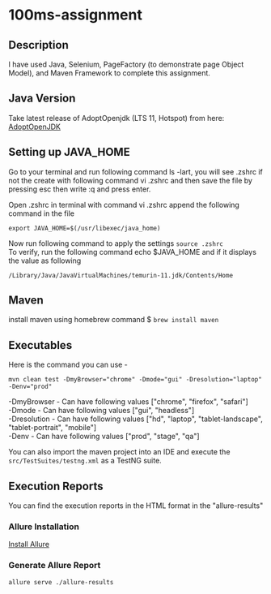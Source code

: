 # 100ms-assignment


## Description  

I have used Java, Selenium, PageFactory (to demonstrate page Object Model), and Maven Framework to complete this assignment.  

## Java Version  
Take latest release of AdoptOpenjdk (LTS 11, Hotspot) from here: [AdoptOpenJDK](https://adoptopenjdk.net/?variant=openjdk11&jvmVariant=hotspot)  

## Setting up JAVA_HOME  
Go to your terminal and run following command ls -lart, you will see  .zshrc if not the create with following command vi .zshrc and then save the file by pressing esc then write :q and press enter.  
  
Open .zshrc  in terminal with command vi .zshrc append the following command in the file  
  
```
export JAVA_HOME=$(/usr/libexec/java_home)  
```
  
Now run following command to apply the settings `source .zshrc`  
To verify, run the following command echo $JAVA_HOME and if it displays the value as following  
  
```
/Library/Java/JavaVirtualMachines/temurin-11.jdk/Contents/Home  
```

## Maven  
install maven using homebrew command $ `brew install maven`  

## Executables  

Here is the command you can use -  
  
```
mvn clean test -DmyBrowser="chrome" -Dmode="gui" -Dresolution="laptop" -Denv="prod"  
```

-DmyBrowser - Can have following values ["chrome", "firefox", "safari"]  
-Dmode - Can have following values ["gui", "headless"]  
-Dresolution - Can have following values ["hd", "laptop", "tablet-landscape", "tablet-portrait", "mobile"]  
-Denv - Can have following values ["prod", "stage", "qa"]  

You can also import the maven project into an IDE and execute the `src/TestSuites/testng.xml` as a TestNG suite.  

## Execution Reports  

You can find the execution reports in the HTML format in the "allure-results"  

### Allure Installation  
[Install Allure](https://docs.qameta.io/allure/#_mac_os_x)  

### Generate Allure Report  

```
allure serve ./allure-results  
```